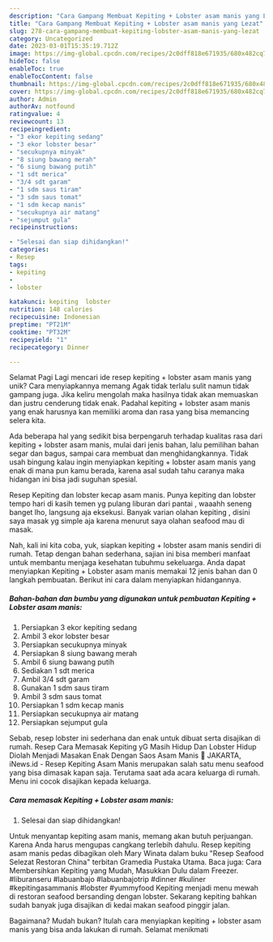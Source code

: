 ```yaml
---
description: "Cara Gampang Membuat Kepiting + Lobster asam manis yang Lezat"
title: "Cara Gampang Membuat Kepiting + Lobster asam manis yang Lezat"
slug: 278-cara-gampang-membuat-kepiting-lobster-asam-manis-yang-lezat
category: Uncategorized
date: 2023-03-01T15:35:19.712Z
image: https://img-global.cpcdn.com/recipes/2c0dff818e671935/680x482cq70/kepiting-lobster-asam-manis-foto-resep-utama.jpg
hideToc: false
enableToc: true
enableTocContent: false
thumbnail: https://img-global.cpcdn.com/recipes/2c0dff818e671935/680x482cq70/kepiting-lobster-asam-manis-foto-resep-utama.jpg
cover: https://img-global.cpcdn.com/recipes/2c0dff818e671935/680x482cq70/kepiting-lobster-asam-manis-foto-resep-utama.jpg
author: Admin
authorAv: notfound
ratingvalue: 4
reviewcount: 13
recipeingredient:
- "3 ekor kepiting sedang"
- "3 ekor lobster besar"
- "secukupnya minyak"
- "8 siung bawang merah"
- "6 siung bawang putih"
- "1 sdt merica"
- "3/4 sdt garam"
- "1 sdm saus tiram"
- "3 sdm saus tomat"
- "1 sdm kecap manis"
- "secukupnya air matang"
- "sejumput gula"
recipeinstructions:

- "Selesai dan siap dihidangkan!"
categories:
- Resep
tags:
- kepiting
- 
- lobster

katakunci: kepiting  lobster 
nutrition: 148 calories
recipecuisine: Indonesian
preptime: "PT21M"
cooktime: "PT32M"
recipeyield: "1"
recipecategory: Dinner

---
```



Selamat Pagi Lagi mencari ide resep kepiting + lobster asam manis yang unik? Cara menyiapkannya memang Agak tidak terlalu sulit namun tidak gampang juga. Jika keliru mengolah maka hasilnya tidak akan memuaskan dan justru cenderung tidak enak. Padahal kepiting + lobster asam manis yang enak harusnya kan memiliki aroma dan rasa yang bisa memancing selera kita.


Ada beberapa hal yang sedikit bisa berpengaruh terhadap kualitas rasa dari kepiting + lobster asam manis, mulai dari jenis bahan, lalu pemilihan bahan segar dan bagus, sampai cara membuat dan menghidangkannya. Tidak usah bingung kalau ingin menyiapkan kepiting + lobster asam manis yang enak di mana pun kamu berada, karena asal sudah tahu caranya maka hidangan ini bisa jadi suguhan spesial.

Resep Kepiting dan lobster kecap asam manis. Punya kepiting dan lobster tempo hari di kasih temen yg pulang liburan dari pantai , waaahh seneng banget lho, langsung aja eksekusi. Banyak varian olahan kepiting , disini saya masak yg simple aja karena menurut saya olahan seafood mau di masak.


Nah, kali ini kita coba, yuk, siapkan kepiting + lobster asam manis sendiri di rumah. Tetap dengan bahan sederhana, sajian ini bisa memberi manfaat untuk membantu menjaga kesehatan tubuhmu sekeluarga. Anda dapat menyiapkan Kepiting + Lobster asam manis memakai 12 jenis bahan dan 0 langkah pembuatan. Berikut ini cara dalam menyiapkan hidangannya.

<!--inarticleads1-->

##### Bahan-bahan dan bumbu yang digunakan untuk pembuatan Kepiting + Lobster asam manis:

1. Persiapkan 3 ekor kepiting sedang
1. Ambil 3 ekor lobster besar
1. Persiapkan secukupnya minyak
1. Persiapkan 8 siung bawang merah
1. Ambil 6 siung bawang putih
1. Sediakan 1 sdt merica
1. Ambil 3/4 sdt garam
1. Gunakan 1 sdm saus tiram
1. Ambil 3 sdm saus tomat
1. Persiapkan 1 sdm kecap manis
1. Persiapkan secukupnya air matang
1. Persiapkan sejumput gula


Sebab, resep lobster ini sederhana dan enak untuk dibuat serta disajikan di rumah. Resep Cara Memasak Kepiting yG Masih Hidup Dan Lobster Hidup Diolah Menjadi Masakan Enak Dengan Saos Asam Manis 🤗 JAKARTA, iNews.id - Resep Kepiting Asam Manis merupakan salah satu menu seafood yang bisa dimasak kapan saja. Terutama saat ada acara keluarga di rumah. Menu ini cocok disajikan kepada keluarga. 

<!--inarticleads2-->

##### Cara memasak Kepiting + Lobster asam manis:


1. Selesai dan siap dihidangkan!

Untuk menyantap kepiting asam manis, memang akan butuh perjuangan. Karena Anda harus mengupas cangkang terlebih dahulu. Resep kepiting asam manis pedas dibagikan oleh Mary Winata dalam buku &#34;Resep Seafood Selezat Restoran China&#34; terbitan Gramedia Pustaka Utama. Baca juga: Cara Membersihkan Kepiting yang Mudah, Masukkan Dulu dalam Freezer. #liburanseru #labuanbajo #labuanbajotrip #dinner #kuliner #kepitingasammanis #lobster #yummyfood Kepiting menjadi menu mewah di restoran seafood bersanding dengan lobster. Sekarang kepiting bahkan sudah banyak juga disajikan di kedai makan seafood pinggir jalan. 

Bagaimana? Mudah bukan? Itulah cara menyiapkan kepiting + lobster asam manis yang bisa anda lakukan di rumah. Selamat menikmati
